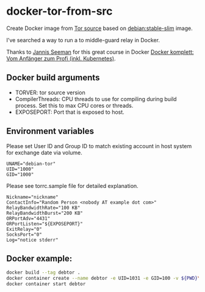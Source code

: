 # docker-tor-from-src
Create Docker image from [Tor source][1]  based on [debian:stable-slim][2] image.

I've searched a way to run a to middle-guard relay in Docker. 

Thanks to [Jannis Seeman][4] for this great course in Docker [Docker komplett: Vom Anfänger zum Profi (inkl. Kubernetes)][3].


## Docker build arguments
* TORVER: tor source version
* CompilerThreads: CPU threads to use for compiling during build process. Set this to max CPU cores or threads.
* EXPOSEPORT: Port that is exposed to host.

## Environment variables
Please set User ID and Group ID to match existing account in host system for exchange date via volume.
```
UNAME="debian-tor"
UID="1000"
GID="1000"
```
Please see torrc.sample file for detailed explanation.
```
Nickname="nickname"
ContactInfo="Random Person <nobody AT example dot com>"
RelayBandwidthRate="100 KB"
RelayBandwidthBurst="200 KB"
ORPortAdv="4431"
ORPortListen="${EXPOSEPORT}"
ExitRelay="0"
SocksPort="0"
Log="notice stderr"
```

## Docker example:
```sh
docker build --tag debtor .
docker container create --name debtor -e UID=1031 -e GID=100 -v ${PWD}\usr_local_etc_tor\:/usr/local/etc/tor/ debtor
docker container start debtor
```

[1]: https://dist.torproject.org/
[2]: https://hub.docker.com/_/debian/tags?page=1&name=stable-slim
[3]: https://www.udemy.com/share/107ndq3@Y8QTJlBIofD8l3o9UFcctNUKgsCsoMz52zun8h81JCb6OMHm-4In6w129LYG1-fhXg==/
[4]: https://github.com/jannis-seemann
